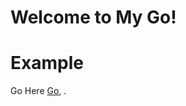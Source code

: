 # Welcome to My Go!



# Example

Go Here [Go](https://971k1pm7de.execute-api.us-west-1.amazonaws.com/dev/websoc?department=COMPSCI&term=2019%20Fall&GE=ANY&courseNum=&courseCodes=&instructorName=&units=&endTime=&startTime=&fullCourses=ANY&building=), .

